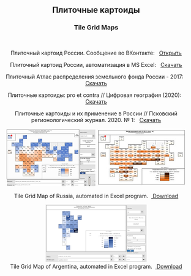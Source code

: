 <center> <h2>Плиточные картоиды</h2> <h3>Tile Grid Maps </h3><br> 

  
Плиточный картоид России. Сообщение во ВКонтакте: &nbsp; <ins> <a href = "https://vk.com/politicalgeography?w=wall-145162562_690">Открыть</a></ins><br>

Плиточный картоид России, автоматизация в MS Excel: &nbsp; <ins> <a href = "Tile%20Grid%20Maps%20of%20Russia%20-%20Excel%20-%201.2.zip">Скачать</a></ins><br>

Плиточный Атлас распределения земельного фонда России - 2017: &nbsp; <ins> <a href = "Tile_Atlas_of_lands_of_Russia_2017.zip">Скачать</a></ins><br> 

Плиточные картоиды: pro et contra // Цифровая география (2020): &nbsp; <ins> <a href = "2020_Plitochnye_karty.pdf">Скачать</a></ins><br> 

Плиточные картоиды и их применение в России // Псковский регионологический журнал. 2020. № 1: &nbsp; <ins> <a href = "Elatskov_PRJ-2020.pdf">Скачать</a></ins><br>  

<img src = "screen.jpg" alt = "screen">
<img src = "screen2.jpg" alt = "screen"><br>

Tile Grid Map of Russia, automated in Excel program. &nbsp;<ins> <a href = "Tile%20Grid%20Maps%20of%20Russia%20-%20Excel%20-%201.2.zip">Download</a></ins><br>

<img src = "Screen_3.jpg" alt = "screen"><br>
Tile Grid Map of Argentina, automated in Excel program. &nbsp;<ins> <a href = "Tile_map_Argentina.zip">Download</a></ins><br>
